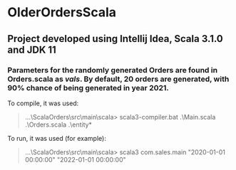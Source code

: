 ﻿# OlderOrdersScala

## Project developed using Intellij Idea, Scala 3.1.0 and JDK 11

### Parameters for the randomly generated Orders are found in Orders.scala as _vals_. By default, 20 orders are generated, with 90% chance of being generated in year 2021.

To compile, it was used:

> ...\ScalaOrders\src\main\scala> scala3-compiler.bat .\Main.scala .\Orders.scala .\entity\*

To run, it was used (for example):
> ...\ScalaOrders\src\main\scala> scala3 com.sales.main "2020-01-01 00:00:00" "2022-01-01 00:00:00"
